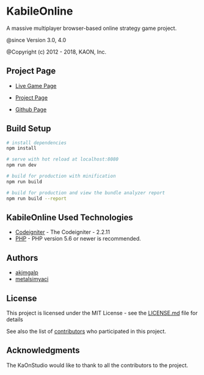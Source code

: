 # KabileOnline
A massive multiplayer browser-based online strategy game project.

@since		  Version 3.0, 4.0

@Copyright (c) 2012 - 2018, KAON, Inc.
 
## Project Page
* [Live Game Page](http://kabileonline.com)

* [Project Page](http://kaonstudio.github.io/kabileonline/)

* [Github Page](https://github.com/KaOnStudio/kabileonline)

## Build Setup

``` bash
# install dependencies
npm install

# serve with hot reload at localhost:8080
npm run dev

# build for production with minification
npm run build

# build for production and view the bundle analyzer report
npm run build --report
```


## KabileOnline Used Technologies

* [Codeigniter](https://codeigniter.com/) - The Codeigniter - 2.2.11 
* [PHP](https://secure.php.net/) - PHP version 5.6 or newer is recommended.

## Authors

* [akjmgalp](https://github.com/thebilge)
* [metalsimyaci](https://github.com/metalsimyaci)

## License

This project is licensed under the MIT License - see the [LICENSE.md](LICENSE.md) file for details

See also the list of [contributors](https://github.com/KaOnStudio/kabileonline/contributors) who participated in this project.

## Acknowledgments

The KaOnStudio would like to thank to all the contributors to the project.
